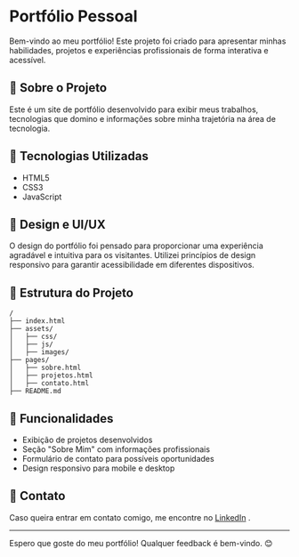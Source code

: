 # Portfólio Pessoal

Bem-vindo ao meu portfólio! Este projeto foi criado para apresentar minhas habilidades, projetos e experiências profissionais de forma interativa e acessível.

## 📌 Sobre o Projeto
Este é um site de portfólio desenvolvido para exibir meus trabalhos, tecnologias que domino e informações sobre minha trajetória na área de tecnologia.

## 🚀 Tecnologias Utilizadas
- HTML5
- CSS3
- JavaScript

## 🎨 Design e UI/UX
O design do portfólio foi pensado para proporcionar uma experiência agradável e intuitiva para os visitantes. Utilizei princípios de design responsivo para garantir acessibilidade em diferentes dispositivos.

## 📁 Estrutura do Projeto
```
/
├── index.html
├── assets/
│   ├── css/
│   ├── js/
│   ├── images/
├── pages/
│   ├── sobre.html
│   ├── projetos.html
│   ├── contato.html
├── README.md
```

## 📌 Funcionalidades
- Exibição de projetos desenvolvidos
- Seção "Sobre Mim" com informações profissionais
- Formulário de contato para possíveis oportunidades
- Design responsivo para mobile e desktop



## 📩 Contato
Caso queira entrar em contato comigo, me encontre no [LinkedIn](https://www.linkedin.com/in/matheus-carvalho-378771316/) .

---
Espero que goste do meu portfólio! Qualquer feedback é bem-vindo. 😊

